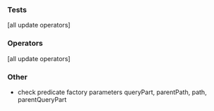 ### Tests
[all update operators]

### Operators
[all update operators]

### Other
* check predicate factory parameters queryPart, parentPath, path, parentQueryPart